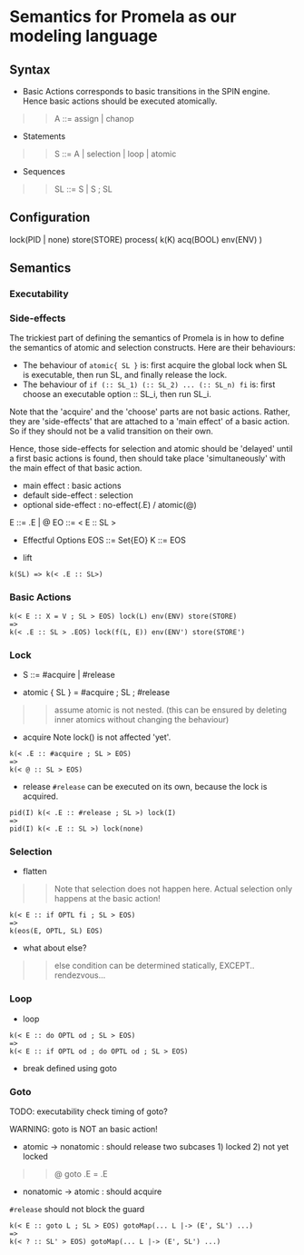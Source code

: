 # Semantics for Promela as our modeling language

## Syntax
- Basic Actions corresponds to basic transitions in the SPIN engine.
Hence basic actions should be executed atomically.
>> A ::= assign | chanop
- Statements
>> S ::= A | selection | loop | atomic
- Sequences
>> SL ::= S | S ; SL

## Configuration
lock(PID | none)
store(STORE)
process(
  k(K)
  acq(BOOL)
  env(ENV)
)


## Semantics

### Executability

### Side-effects
The trickiest part of defining the semantics of Promela is in how to define the semantics of atomic and selection constructs.
Here are their behaviours:
- The behaviour of `atomic{ SL }` is: first acquire the global lock when SL is executable, then run SL, and finally release the lock.
- The behaviour of `if (:: SL_1) (:: SL_2) ... (:: SL_n) fi` is: first choose an executable option :: SL_i, then run SL_i.

Note that the 'acquire' and the 'choose' parts are not basic actions.
Rather, they are 'side-effects' that are attached to a 'main effect' of a basic action.
So if they should not be a valid transition on their own.

Hence, those side-effects for selection and atomic should be 'delayed' until a first basic actions is found,
then should take place 'simultaneously' with the main effect of that basic action.

- main effect : basic actions
- default side-effect : selection
- optional side-effect : no-effect(.E) / atomic(@)

E ::= .E | @
EO ::= < E :: SL >

- Effectful Options
EOS ::= Set{EO}
K ::= EOS

* lift
```
k(SL) => k(< .E :: SL>)
```

### Basic Actions
```
k(< E :: X = V ; SL > EOS) lock(L) env(ENV) store(STORE)
=>
k(< .E :: SL > .EOS) lock(f(L, E)) env(ENV') store(STORE')
```

### Lock
- S ::= #acquire | #release

- atomic { SL } = #acquire ; SL ; #release
>> assume atomic is not nested. (this can be ensured by deleting inner atomics without changing the behaviour)

* acquire
Note lock() is not affected 'yet'.
```
k(< .E :: #acquire ; SL > EOS)
=>
k(< @ :: SL > EOS)
```

* release
`#release` can be executed on its own, because the lock is acquired.
```
pid(I) k(< .E :: #release ; SL >) lock(I)
=>
pid(I) k(< .E :: SL >) lock(none)
```


### Selection
* flatten
>> Note that selection does not happen here. Actual selection only happens at the basic action!
```
k(< E :: if OPTL fi ; SL > EOS)
=>
k(eos(E, OPTL, SL) EOS)
```

* what about else?
>> else condition can be determined statically, EXCEPT.. rendezvous...

### Loop
- loop
```
k(< E :: do OPTL od ; SL > EOS)
=>
k(< E :: if OPTL od ; do OPTL od ; SL > EOS)
```

- break
defined using goto

### Goto

TODO: executability check timing of goto?

WARNING: goto is NOT an basic action!
- atomic -> nonatomic : should release
two subcases 1) locked 2) not yet locked
>> @ goto .E = .E
- nonatomic -> atomic : should acquire


`#release` should not block the guard
```
k(< E :: goto L ; SL > EOS) gotoMap(... L |-> (E', SL') ...)
=>
k(< ? :: SL' > EOS) gotoMap(... L |-> (E', SL') ...)
```


